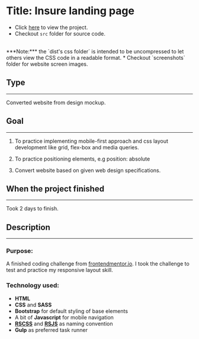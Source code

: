# Title: Insure landing page
* Click <a href="https://mercado-joshua.github.io/clipboard-landing-page/dist/index.html" target="_blank">here</a> to view the project.
* Checkout `src` folder for source code.
<br>
***Note:*** the `dist's css folder` is intended to be uncompressed to let others view the CSS code in a readable format.
* Checkout `screenshots` folder for website screen images.

## Type
---
Converted website from design mockup.

## Goal
---
1. To practice implementing mobile-first approach and css layout development like grid, flex-box and media queries.

2. To practice positioning elements, e.g position: absolute

3. Convert website based on given web design specifications.

## When the project finished
---
Took 2 days to finish.

## Description
---
### Purpose:
A finished coding challenge from [frontendmentor.io](https://www.frontendmentor.io/challenges/insure-landing-page-uTU68JV8).
I took the challenge to test and practice my responsive layout skill.

### Technology used:
* **HTML**
* **CSS** and **SASS**
* **Bootstrap** for default styling of base elements
* A bit of **Javascript** for mobile navigation
* **[RSCSS](https://rscss.io/index.html)** and **[RSJS](https://ricostacruz.com/rsjs/)** as naming convention
* **Gulp** as preferred task runner




